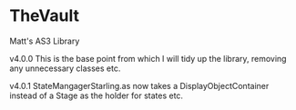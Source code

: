 TheVault
========

Matt's AS3 Library


v4.0.0
This is the base point from which I will tidy up the library, removing any unnecessary classes etc.

v4.0.1
StateMangagerStarling.as now takes a DisplayObjectContainer instead of a Stage as the holder for states etc.
